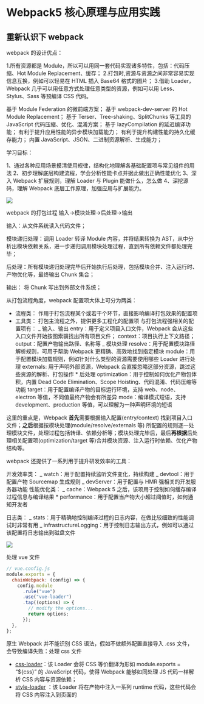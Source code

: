 # Webpack5 核心原理与应用实践

## 重新认识下 webpack

webpack 的设计优点：

1.所有资源都是 Module，所以可以用同一套代码实现诸多特性，包括：代码压缩、Hot Module Replacement、缓存； 2.打包时,资源与资源之间非常容易实现信息互换，例如可以轻易在 HTML 插入 Base64 格式的图片； 3.借助 Loader，Webpack 几乎可以用任意方式处理任意类型的资源，例如可以用 Less、Stylus、Sass 等预编译 CSS 代码。

基于 Module Federation 的微前端方案；
基于 webpack-dev-server 的 Hot Module Replacement；
基于 Terser、Tree-shaking、SplitChunks 等工具的 JavaScript 代码压缩、优化、混淆方案；
基于 lazyCompilation 的延迟编译功能；
有利于提升应用性能的异步模块加载能力；
有利于提升构建性能的持久化缓存能力；
内置 JavaScript、JSON、二进制资源解析、生成能力；

学习目标：

1、通过各种应用场景摸清使用规律，结构化地理解各基础配置项与常见组件的用法
2、初步理解底层构建流程，学会分析性能卡点并据此做出正确性能优化
3、深入 Webpack 扩展规则，理解 Loader 与 Plugin 能做什么，怎么做
4、深挖源码，理解 Webpack 底层工作原理，加强应用与扩展能力。

![](<%5BWebpack5%20%E6%A0%B8%E5%BF%83%E5%8E%9F%E7%90%86%E4%B8%8E%E5%BA%94%E7%94%A8%E5%AE%9E%E8%B7%B5%5D(httpsjuejin.cnbook7115598540721618944)/2022-09-06-12-22-43%202.png>)

webpack 的打包过程
输入->模块处理->后处理->输出

输入：从文件系统读入代码文件；

模块递归处理：调用 Loader 转译 Module 内容，并将结果转换为 AST，从中分析出模块依赖关系，进一步递归调用模块处理过程，直到所有依赖文件都处理完毕；

后处理：所有模块递归处理完毕后开始执行后处理，包括模块合并、注入运行时、产物优化等，最终输出 Chunk 集合；

输出： 将 Chunk 写出到外部文件系统；

从打包流程角度，webpack 配置项大体上可分为两类：

- 流程类： 作用于打包流程某个或若干个环节，直接影响编译打包效果的配置项
- 工具类： 打包主流程之外，提供更多工程化的配置项
  与打包流程强相关的配置项有：
  _ 输入、输出
  entry：用于定义项目入口文件，Webpack 会从这些入口文件开始按图索骥找出所有项目文件；
  context：项目执行上下文路径；
  output：配置产物输出路径、名称等
  _ 模块处理
  resolve：用于配置模块路径解析规则，可用于帮助 Webpack 更精确、高效地找到指定模块
  module：用于配置模块加载规则，例如针对什么类型的资源需要使用哪些 Loader 进行处理
  externals: 用于声明外部资源，Webpack 会直接忽略这部分资源，跳过这些资源的解析、打包操作 \* 后处理
  optimization：用于控制如何优化产物包体积，内置 Dead Code Elimination、Scope Hoisting、代码混淆、代码压缩等功能
  target：用于配置编译产物的目标运行环境，支持 web、node、electron 等值，不同值最终产物会有所差异
  mode：编译模式短语，支持 development、production 等值，可以理解为一种声明环境的短语

这里的重点是，Webpack **首先**需要根据输入配置(entry/context) 找到项目入口文件；**之后**根据按模块处理(module/resolve/externals 等) 所配置的规则逐一处理模块文件，处理过程包括转译、依赖分析等；模块处理完毕后，最后**再根据**后处理相关配置项(optimization/target 等)合并模块资源、注入运行时依赖、优化产物结构等。

webpack 还提供了一系列用于提升研发效率的工具：

开发效率类：
_ watch：用于配置持续监听文件变化，持续构建
_ devtool：用于配置产物 Sourcemap 生成规则
_ devServer：用于配置与 HMR 强相关的开发服务器功能
性能优化类：
_ cache：Webpack 5 之后，该项用于控制如何缓存编译过程信息与编译结果 \* performance：用于配置当产物大小超过阈值时，如何通知开发者

日志类：
_ stats：用于精确地控制编译过程的日志内容，在做比较细致的性能调试时非常有用
_ infrastructureLogging：用于控制日志输出方式，例如可以通过该配置将日志输出到磁盘文件

![](<%5BWebpack5%20%E6%A0%B8%E5%BF%83%E5%8E%9F%E7%90%86%E4%B8%8E%E5%BA%94%E7%94%A8%E5%AE%9E%E8%B7%B5%5D(httpsjuejin.cnbook7115598540721618944)/E20B721E-52B1-4638-A369-81288EB3ABAC%202.png>)

处理 vue 文件

```js
// vue.config.js
module.exports = {
  chainWebpack: (config) => {
    config.module
      .rule("vue")
      .use("vue-loader")
      .tap((options) => {
        // modify the options...
        return options;
      });
  },
};
```

原生 Webpack 并不能识别 CSS 语法，假如不做额外配置直接导入 .css 文件，会导致编译失败：处理 css 文件

- [css-loader](https://link.juejin.cn/?target=https%3A%2F%2Fwebpack.js.org%2Floaders%2Fcss-loader%2F)：该 Loader 会将 CSS 等价翻译为形如 module.exports = “${css}” 的 JavaScript 代码，使得 Webpack 能够如同处理 JS 代码一样解析 CSS 内容与资源依赖；
- [style-loader](https://link.juejin.cn/?target=https%3A%2F%2Fwebpack.js.org%2Floaders%2Fstyle-loader%2F) ：该 Loader 将在产物中注入一系列 runtime 代码，这些代码会将 CSS 内容注入到页面的 <style> 标签，使得样式生效；
- [mini-css-extract-plugin](https://link.juejin.cn/?target=https%3A%2F%2Fwebpack.js.org%2Fplugins%2Fmini-css-extract-plugin) ：该插件会将 CSS 代码抽离到单独的 .css 文件，并将文件通过 <link> 标签方式插入到页面中。

三种组件各司其职：css-loader 让 Webpack 能够正确理解 CSS 代码、分析资源依赖；style-loader、mini-css-extract-plugin 则通过适当方式将 CSS 插入到页面，对页面样式产生影响：
![](<%5BWebpack5%20%E6%A0%B8%E5%BF%83%E5%8E%9F%E7%90%86%E4%B8%8E%E5%BA%94%E7%94%A8%E5%AE%9E%E8%B7%B5%5D(httpsjuejin.cnbook7115598540721618944)/5be680b877f44414a4349b62bc0143ba_tplv-k3u1fbpfcp-zoom-in-crop-mark_3024_0_0_0%202.webp>)

css-loader 转译代码：

```css
.main-hd {
  font-size: 10px;
}
```

```js
//...

var ___CSS_LOADER_EXPORT___ =
  _node_modules_css_loader_dist_runtime_api_js__WEBPACK_IMPORTED_MODULE_1___default()(
    _node_modules_css_loader_dist_runtime_noSourceMaps_js__WEBPACK_IMPORTED_MODULE_0___default()
  );

// Module

___CSS_LOADER_EXPORT___.push([
  module.id,

  ".main-hd {\n    font-size: 10px;\n}",
  "",
]);

// Exports

/* harmony default export */ const __WEBPACK_DEFAULT_EXPORT__ =
  ___CSS_LOADER_EXPORT___;

//...
```

这段字符串只是被当作普通 JS 模块处理，并不会实际影响到页面样式，后续还需要：

- **开发环境**：使用 style-loader 将样式代码注入到页面 <style> 标签；
- **生产环境**：使用 mini-css-extract-plugin 将样式代码抽离到单独产物文件，并以 <link> 标签方式引入到页面中。

经过 **css-loader** 处理后，CSS 代码会被转译为等价 JS 字符串，但这些字符串还不会对页面样式产生影响，需要继续接入 style-loader 加载器。

与其它 Loader 不同，**style-loader** 并不会对代码内容做任何修改，而是简单注入一系列运行时代码，用于将 css-loader 转译出的 JS 字符串插入到页面的 style 标签

经过 **style-loader + css-loader** 处理后，样式代码最终会被写入 **Bundle** 文件，并在运行时通过 style 标签注入到页面。这种将 JS、CSS 代码合并进同一个产物文件的方式有几个问题：

Post-css

两者主要区别在于预处理器通常定义了一套 CSS 之上的超集语言；PostCSS 并没有定义一门新的语言，而是与 @babel/core 类似，只是实现了一套将 CSS 源码解析为 AST 结构，并传入 PostCSS 插件做处理的流程框架，具体功能都由插件实现。

::预处理器之于 CSS，就像 TypeScript 与 JavaScript 的关系；而 PostCSS 之于 CSS，则更像 Babel 与 JavaScript。::

**<link>是并行加载资源，加载完后构建 stylesheet**

- 编译时，将同一组件构建为适合在客户端、服务器运行的两份副本；
- 服务端接收到请求时，调用 Render 工具将组件渲染为 HTML 字符串，并返回给客户端；
- 客户端运行 HTML，并再次执行组件代码，“激活(Hydrate)” 组件。

![](<%5BWebpack5%20%E6%A0%B8%E5%BF%83%E5%8E%9F%E7%90%86%E4%B8%8E%E5%BA%94%E7%94%A8%E5%AE%9E%E8%B7%B5%5D(httpsjuejin.cnbook7115598540721618944)/06c7576bbb6b4ee596baa2bf4f2192ed_tplv-k3u1fbpfcp-zoom-in-crop-mark_3024_0_0_0%202.webp>)

### 服务端渲染流程

1. 需要为客户端、服务端环境分别准备项目 Entry 文件，即上述目录中的 entry-client.js 与 entry-server.js

entry-client.js

```js
import { createSSRApp } from "vue";

import App from "./App.vue";

createSSRApp(App).mount("#app");
```

entry-server.js

```js
import { createSSRApp } from "vue";

import App from "./App.vue";

export default () => {
  return createSSRApp(App);
};
```

两者区别在于：客户端版本会立即调用 mount 接口，将组件挂载到页面上；而服务端版本只是 export 一个创建应用的工厂函数。

2. 分别为客户端、服务端版本编写 Webpack 配置文件，即上述目录中的三个\***_webpack._.js**## 文件

3. 服务端的 webpack 配置

```json
  entry: {
    server: path.join(__dirname, "src/entry-server.js"),
  },
  target: "node",
  output: {
    // 打包后的结果会在 node 环境使用
    // 因此此处将模块化语句转译为 commonjs 形式
    libraryTarget: "commonjs2",
  },
```

4. 编写 Node 应用代码\***\*server.js**，简单起见，此处仅实现基础功能：

```js
// server.js
const express = require("express");
const path = require("path");
const { renderToString } = require("@vue/server-renderer");

// 通过 manifest 文件，找到正确的产物路径
const clientManifest = require("./dist/manifest-client.json");
const serverManifest = require("./dist/manifest-server.json");
const serverBundle = path.join(
  __dirname,
  "./dist",
  serverManifest["server.js"]
);
// 这里就对标到 `entry-server.js` 导出的工厂函数
const createApp = require(serverBundle).default;

const server = express();

server.get("/", async (req, res) => {
  const app = createApp();

  const html = await renderToString(app);
  const clientBundle = clientManifest["client.js"];
  res.send(`
<!DOCTYPE html>
<html>
    <head>
      <title>Vue SSR Example</title>
    </head>
    <body>
      <!-- 注入组件运行结果 -->
      <div id="app">${html}</div>
      <!-- 注入客户端代码产物路径 -->
      <!-- 实现 Hydrate 效果 -->
      <script src="${clientBundle}"></script>
    </body>
</html>
    `);
});

server.use(express.static("./dist"));

server.listen(3000, () => {
  console.log("ready");
});
```

可以看出，Node 服务的核心逻辑在于：

- 调用 entry-server.js 导出的工厂函数渲染出 Vue 组件结构；
- 调用 @vue/server-renderer 将组件渲染为 HTML 字符串；
- 拼接 HTML 内容，将组件 HTML 字符串与 entry-client.js 产物路径注入到 HTML 中，并返回给客户端。

构建第三方包时要注意的

- 正确导出模块内容；
- 不要将第三方包打包进产物中，以免与业务方环境发生冲突；
- 将 CSS 抽离为独立文件，以方便用户自行决定实际用法；
- 始终生成 Sourcemap 文件，方便用户调试。

```js
// webpack.config.js
module.exports = {
  // ...
+  externals: {
+   lodash: {
+     commonjs: "lodash",
+     commonjs2: "lodash",
+     amd: "lodash",
+     root: "_",
+   },
+ },
  // ...
};

```

Webpack 编译过程会跳过 [externals](https://link.juejin.cn/?target=https%3A%2F%2Fwebpack.js.org%2Fconfiguration%2Fexternals%2F) 所声明的库，并假定消费场景已经安装了相关依赖，常用于 NPM 库开发场景；在 Web 应用场景下则常被用于优化性能。

至此，Webpack 不再打包 lodash 代码，我们可以顺手将 lodash 声明为 peerDependencies：

```json
{
  "name": "6-1_test-lib",
  // ...
+ "peerDependencies": {
+   "lodash": "^4.17.21"
+ }
}

```

模块联邦
Module Federation 通常译作“**模块联邦**”，是 Webpack 5 新引入的一种远程模块动态加载、运行技术。MF 允许我们将原本单个巨大应用按我们理想的方式拆分成多个体积更小、职责更内聚的小应用形式，理想情况下各个应用能够实现独立部署、独立开发(不同应用甚至允许使用不同技术栈)、团队自治，从而降低系统与团队协作的复杂度 —— 没错，这正是所谓的微前端架构。

优点：

- 应用可按需导出若干模块，这些模块最终会被单独打成模块包，功能上有点像 NPM 模块；
- 应用可在运行时基于 HTTP(S) 协议动态加载其它应用暴露的模块，且用法与动态加载普通 NPM 模块一样简单；
- 与其它微前端方案不同，MF 的应用之间关系平等，没有主应用/子应用之分，每个应用都能导出/导入任意模块

在 Webpack4 中导入图像
file-loader: 将图像引用转换为 url 语句并生成相应图片文件.

![](<%5BWebpack5%20%E6%A0%B8%E5%BF%83%E5%8E%9F%E7%90%86%E4%B8%8E%E5%BA%94%E7%94%A8%E5%AE%9E%E8%B7%B5%5D(httpsjuejin.cnbook7115598540721618944)/f6384383d6df4060b973bd3ad8f261eb_tplv-k3u1fbpfcp-zoom-in-crop-mark_3024_0_0_0%202.webp>)
url-loader:
raw-loader:

配置结构详解：

- **单个配置对象**：比较常用的一种方式，逻辑简单，适合大多数业务项目；
- **配置对象数组**：每个数组项都是一个完整的配置对象，每个对象都会触发一次单独的构建，通常用于需要为同一份代码构建多种产物的场景，如 Library；
- **函数**：Webpack 启动时会执行该函数获取配置，我们可以在函数中根据环境参数(如 NODE_ENV)动态调整配置对象。

使用配置数组：

```js
// webpack.config.js
module.exports = [
  {
    entry: "./src/index.js",
    // 其它配置...
  },
  {
    entry: "./src/index.js",
    // 其它配置...
  },
];
```

使用数组方式时，Webpack 会在启动后创建多个 **Compilation** 实例，并行执行构建工作，但需要注意**，Compilation** 实例间基本上不作通讯，这意味着这种并行构建对运行性能并没有任何正向收益，例如某个 Module 在 Compilation 实例 A 中完成解析、构建后，在其它 Compilation 中依然需要完整经历构建流程，无法直接复用结果。

数组方式主要用于应对“同一份代码打包出多种产物”的场景，例如在构建 Library 时，我们通常需要同时构建出 ESM/CMD/UMD 等模块方案的产物，如：

```js
// webpack.config.js
module.exports = [
  {
    output: {
      filename: "./dist-amd.js",
      libraryTarget: "amd",
    },
    name: "amd",
    entry: "./app.js",
    mode: "production",
  },
  {
    output: {
      filename: "./dist-commonjs.js",
      libraryTarget: "commonjs",
    },
    name: "commonjs",
    entry: "./app.js",
    mode: "production",
  },
];
```

**配置函数**”这种方式的意义在于，允许用户根据命令行参数动态创建配置对象，可用于实现简单的多环境治理策略，例如：

```js
// npx webpack --env app.type=miniapp --mode=production
module.exports = function (env, argv) {
  return {
    mode: argv.mode ? "production" : "development",
    devtool: argv.mode ? "source-map" : "eval",
    output: {
      path: path.join(__dirname, `./dist/${env.app.type}`,
      filename: '[name].js'
    },
    plugins: [
      new TerserPlugin({
        terserOptions: {
          compress: argv.mode === "production",
        },
      }),
    ],
  };
};
```

**核心配置项汇总**

- entry：声明项目入口文件，Webpack 会从这个文件开始递归找出所有文件依赖；
- output：声明构建结果的存放位置；
- target：用于配置编译产物的目标运行环境，支持 web、node、electron 等值，不同值最终产物会有所差异；
- mode：编译模式短语，支持 development、production 等值，Webpack 会根据该属性推断默认配置；
- optimization：用于控制如何优化产物包体积，内置 Dead Code ::Elimination::、Scope Hoisting、代码混淆、代码压缩等功能；
- module：用于声明模块加载规则，例如针对什么类型的资源需要使用哪些 Loader 进行处理；
- plugin：Webpack 插件列表。

entry 配置详解：

- 字符串：指定入口文件路径；
- 对象：对象形态功能比较完备，除了可以指定入口文件列表外，还可以指定入口依赖、Runtime 打包方式等；
- 函数：动态生成 Entry 配置信息，函数中可返回字符串、对象或数组；
- 数组：指明多个入口文件，数组项可以为上述介绍的文件路径字符串、对象、函数形式，Webpack 会将数组指明的入口全部打包成一个 Bundle。

```js
module.exports = {
  //...
  entry: {
    // 字符串形态
    home: './home.js',
    // 数组形态
    shared: ['react', 'react-dom', 'redux', 'react-redux'],
    // 对象形态
    personal: {
      import: './personal.js',
      filename: 'pages/personal.js',
      dependOn: 'shared',
      chunkLoading: 'jsonp',
      asyncChunks: true
    },
    // 函数形态
    admin: function() {
      return './admin.js';
    }
  },
```

- import：声明入口文件，支持路径字符串或路径数组(多入口)；
- dependOn：声明该入口的前置依赖 Bundle；
- runtime：设置该入口的 Runtime Chunk，若该属性不为空，Webpack 会将该入口的运行时代码抽离成单独的 Bundle；
- filename：效果与 [output.filename](https://link.juejin.cn/?target=https%3A%2F%2Fwebpack.js.org%2Fconfiguration%2Foutput%2F%23outputfilename) 类同，用于声明该模块构建产物路径；
- library：声明该入口的 [output.library](https://link.juejin.cn/?target=https%3A%2F%2Fwebpack.js.org%2Fconfiguration%2Foutput%2F%23outputlibrary) 配置，一般在构建 NPM Library 时使用；
- publicPath：效果与 [output.publicPath](https://link.juejin.cn/?target=https%3A%2F%2Fwebpack.js.org%2Fconfiguration%2Foutput%2F%23outputpublicpath) 相同，用于声明该入口文件的发布 URL；
- chunkLoading：效果与 [output.chunkLoading](https://link.juejin.cn/?target=https%3A%2F%2Fwebpack.js.org%2Fconfiguration%2Foutput%2F%23outputchunkloading) 相同，用于声明异步模块加载的技术方案，支持 false/jsonp/require/import 等值；
- asyncChunks：效果与 [output.asyncChunks](https://link.juejin.cn/?target=https%3A%2F%2Fwebpack.js.org%2Fconfiguration%2Foutput%2F%23outputasyncchunks) 相同，用于声明是否支持异步模块加载，默认值为 true。

webpack 底层的工作流程：

1. 初始化阶段：

- **初始化参数**：从配置文件、 配置对象、Shell 参数中读取，与默认配置结合得出最终的参数；
- **创建编译器对象**：用上一步得到的参数创建 Compiler 对象；
- **初始化编译环境**：包括注入内置插件、注册各种模块工厂、初始化 RuleSet 集合、加载配置的插件等；
- **开始编译**：执行 compiler 对象的 run 方法，创建 Compilation 对象；
- **确定入口**：根据配置中的 entry 找出所有的入口文件，调用 compilation.addEntry 将入口文件转换为 dependence 对象。

2. 构建阶段：

- **编译模块(make)**：从 entry 文件开始，调用 loader 将模块转译为标准 JS 内容，调用 JS 解析器将内容转换为 AST 对象，从中找出该模块依赖的模块，再 **递归** 处理这些依赖模块，直到所有入口依赖的文件都经过了本步骤的处理；
- **完成模块编译**：上一步递归处理所有能触达到的模块后，得到了每个模块被翻译后的内容以及它们之间的依赖关系图。

3. 封装阶段：

- **合并(seal)**：根据入口和模块之间的依赖关系，组装成一个个包含多个模块的 Chunk；
- **优化(optimization)**：对上述 Chunk 施加一系列优化操作，包括：tree-shaking、terser、scope-hoisting、压缩、Code Split 等；
- **写入文件系统(emitAssets)**：在确定好输出内容后，根据配置确定输出的路径和文件名，把文件内容写入到文件系统。

性能问题的地方

构建阶段：

- 首先需要将文件的相对引用路径转换为绝对路径，这个过程可能涉及多次 IO 操作，执行效率取决于 **文件层次深度**；
- 找到具体文件后，需要读入文件内容并调用 [loader-runner](https://link.juejin.cn/?target=https%3A%2F%2Fgithub1s.com%2Fwebpack%2Floader-runner%2Fblob%2FHEAD%2Flib%2FLoaderRunner.js) 遍历 Loader 数组完成内容转译，这个过程需要执行较密集的 CPU 操作，执行效率取决于 **Loader 的数量与复杂度**；
- 需要将模块内容解析为 AST 结构，并遍历 AST 找出模块的依赖资源，这个过程同样需要较密集的 CPU 操作，执行效率取决于 **代码复杂度**；
- 递归处理依赖资源，执行效率取决于 **模块数量**。

封装阶段：

- 根据 splitChunks 配置、entry 配置、动态模块引用语句等，确定模块与 Chunk 的映射关系，其中 splitChunks 相关的分包算法非常复杂，涉及大量 CPU 计算；
- 根据 optimization 配置执行一系列产物优化操作，特别是 [Terser](https://link.juejin.cn/?target=https%3A%2F%2Fgithub.com%2Fwebpack-contrib%2Fterser-webpack-plugin) 插件需要执行大量 AST 相关的运算，执行效率取决于 **产物代码量**；

性能分析：
收集数据的方法很简单 —— Webpack 内置了 [stats](https://link.juejin.cn/?target=https%3A%2F%2Fwebpack.js.org%2Fapi%2Fstats%2F) 接口，专门用于统计模块构建耗时、模块依赖关系等信息，推荐用法：

1. 添加 profile = true 配置：
2. 运行编译命令，并添加 —json 参数，参数值为最终生成的统计文件名，如：

```js
npx webpack --json=stats.json
```

stats 对象收集了 Webpack 运行过程中许多值得关注的信息，包括：

- modules：本次打包处理的所有模块列表，内容包含模块的大小、所属 chunk、构建原因、依赖模块等，特别是 modules.profile 属性，包含了构建该模块时，解析路径、编译、打包、子模块打包等各个环节所花费的时间，非常有用；
- chunks：构建过程生成的 chunks 列表，数组内容包含 chunk 名称、大小、包含了哪些模块等；
- assets：编译后最终输出的产物列表、文件路径、文件大小等；
- entrypoints：entry 列表，包括动态引入所生产的 entry 项也会包含在这里面；
- children：子 Compiler 对象的性能数据，例如 extract-css-chunk-plugin 插件内部就会调用 [compilation.createChildCompiler](https://link.juejin.cn/?target=https%3A%2F%2Fgithub1s.com%2Ffaceyspacey%2Fextract-css-chunks-webpack-plugin%2Fblob%2FHEAD%2Fsrc%2Floader.js%23L82) 函数创建出子 Compiler 来做 CSS 抽取的工作。

**Webpack5 中的持久化缓存**
[持久化缓存](https://link.juejin.cn/?target=https%3A%2F%2Fwebpack.js.org%2Fconfiguration%2Fcache%2F%23cache) 算得上是 Webpack 5 最令人振奋的特性之一，它能够将首次构建的过程与结果数据持久化保存到本地文件系统，在下次执行构建时跳过解析、链接、编译等一系列非常消耗性能的操作，直接复用上次的 Module/ModuleGraph/Chunk 对象数据，迅速构建出最终产物。

cache 还提供了若干用于配置缓存效果、缓存周期的配置项，包括：

- cache.type## ：缓存类型，支持
  ‘memory’ | ‘filesystem’## ，需要设置为
  filesystem## 才能开启持久缓存；
- cache.cacheDirectory## ：缓存文件路径，默认为
  node_modules/.cache/webpack## ；
- cache.buildDependencies## ：额外的依赖文件，当这些文件内容发生变化时，缓存会完全失效而执行完整的编译构建，通常可设置为各种配置文件，如：

```js
module.exports = {
  cache: {
    type: "filesystem",
    buildDependencies: {
      config: [
        path.join(__dirname, "webpack.dll_config.js"),
        path.join(__dirname, ".babelrc"),
      ],
    },
  },
};
```

- cache.managedPaths：受控目录，Webpack 构建时会跳过新旧代码哈希值与时间戳的对比，直接使用缓存副本，默认值为 [‘./node_modules’]；
- cache.profile：是否输出缓存处理过程的详细日志，默认为 false；
- cache.maxAge：缓存失效时间，默认值为 5184000000 。

### 缓存原理：

Webpack5 会将首次构建出的 Module、Chunk、ModuleGraph 等对象序列化后保存到硬盘中，后面再运行的时候，就可以跳过许多耗时的编译动作，直接复用缓存数据。
![](<%5BWebpack5%20%E6%A0%B8%E5%BF%83%E5%8E%9F%E7%90%86%E4%B8%8E%E5%BA%94%E7%94%A8%E5%AE%9E%E8%B7%B5%5D(httpsjuejin.cnbook7115598540721618944)/58feafdeed084eefa40f12f98b627262_tplv-k3u1fbpfcp-zoom-in-crop-mark_3024_0_0_0%202.webp>)

- 初始化，主要是根据配置信息设置内置的各类插件。
- Make - 构建阶段，从 entry 模块开始，执行：
  - 读入文件内容；
  - 调用 Loader 转译文件内容；
  - 调用 [acorn](https://link.juejin.cn/?target=https%3A%2F%2Fwww.npmjs.com%2Fpackage%2Facorn) 生成 AST 结构；
  - 分析 AST，确定模块依赖列表；
  - 遍历模块依赖列表，对每一个依赖模块重新执行上述流程，直到生成完整的模块依赖图 —— ModuleGraph 对象。
- Seal - 生成阶段，过程：
  - 遍历模块依赖图，对每一个模块执行：
    - 代码转译，如 import 转换为 require 调用；
    - 分析运行时依赖。
  - 合并模块代码与运行时代码，生成 chunk；
  - 执行产物优化操作，如 Tree-shaking；
  - 将最终结果写出到产物文件。

过程中存在许多 CPU 密集型操作，例如调用 Loader 链加载文件时，遇到 babel-loader、eslint-loader、ts-loader 等工具时可能需要重复生成 AST；分析模块依赖时则需要遍历 AST，执行大量运算；Seal 阶段也同样存在大量 AST 遍历，以及代码转换、优化操作，等等。假设业务项目中有 1000 个文件，则每次执行 npx webpack 命令时，都需要从 0 开始执行 1000 次构建、生成逻辑

Webpack 在首次构建完毕后将 Module、Chunk、ModuleGraph 三类对象的状态序列化并记录到缓存文件中；在下次构建开始时，尝试读入并恢复这些对象的状态，从而跳过执行 Loader 链、解析 AST、解析依赖等耗时操作，提升编译性能。

### Webpack4：使用 **cache-loader**

1. cache-loader
   先从 cache-loader 说起，cache-loader 能够将 Loader 处理结果保存到硬盘，下次运行时若文件内容没有发生变化则直接返回缓存结果，用法：

cache-loader 只缓存了 Loader 执行结果，缓存范围与精度不如 Webpack5 内置的缓存功能，所以性能效果相对较低

2. hard-source-webpack-plugin
3. babel-loader# 时，只需设置 cacheDirectory = true

```js
module.exports = {
    *// …*
    module: {
        rules: [{
            test: /\.m?js$/,
            loader: ‘babel-loader’,
            options: {
                cacheDirectory: true,
            },
        }]
    },
    *// …*
};
```

## webpack 并行构建

- [HappyPack](https://link.juejin.cn/?target=https%3A%2F%2Fgithub.com%2Famireh%2Fhappypack) ：多进程方式运行资源加载(Loader)逻辑；
  [Thread-loader](https://link.juejin.cn/?target=https%3A%2F%2Fwebpack.js.org%2Floaders%2Fthread-loader%2F) ：Webpack 官方出品，同样以多进程方式运行资源加载逻辑

这些方案的核心设计都很类似：
针对某种计算任务创建子进程，之后将运行所需参数通过 IPC 传递到子进程并启动计算操作，计算完毕后子进程再将结果通过 IPC 传递回主进程，寄宿在主进程的组件实例，再将结果提交给 Webpack。

### HappyPack

能够将耗时的文件加载（Loader）操作拆散到多个子进程中并发执行，子进程执行完毕再将结果合并回传到 Webpack 进程，从而提升构建性能。不过，HappyPack 的用法稍微有点难以理解，需要同时：

- 使用 happypack/loader 代替原本的 Loader 序列；
- 使用 HappyPack 插件注入代理执行 Loader 序列的逻辑。

HappyPack 提供了一套简单易用的共享进程池接口，只需要创建 HappyPack.ThreadPool 对象，并通过 size 参数限定进程总量，之后将该例配置到各个 HappyPack 插件的 threadPool 属性上即可，例如：

### Thread-loader

Thread-loader 会在加载文件时创建新的进程，在子进程中使用 loader-runner 库运行 thread-loader 之后的 Loader 组件，执行完毕后再将结果回传到 Webpack 主进程，从而实现性能更佳的文件加载转译效果。

thread-loader 还提供了一系列用于控制并发逻辑的配置项，包括：

- workers：子进程总数，默认值为 require(‘os’).cpus() - 1；
- workerParallelJobs：单个进程中并发执行的任务数；
- poolTimeout：子进程如果一直保持空闲状态，超过这个时间后会被关闭；
- poolRespawn：是否允许在子进程关闭后重新创建新的子进程，一般设置为 false 即可；
- workerNodeArgs：用于设置启动子进程时，额外附加的参数。

## 并行压缩

Webpack4 默认使用 [Uglify-js](https://link.juejin.cn/?target=https%3A%2F%2Fwww.npmjs.com%2Fpackage%2Fuglifyjs-webpack-plugin) 实现代码压缩，Webpack5 之后则升级为 [Terser](https://link.juejin.cn/?target=https%3A%2F%2Fwebpack.js.org%2Fplugins%2Fterser-webpack-plugin%2F) —— 一种 [性能](https://link.juejin.cn/?target=https%3A%2F%2Fblog.logrocket.com%2Fterser-vs-uglify-vs-babel-minify-comparing-javascript-minifiers%2F) 与兼容性更好的 JavaScript 代码压缩混淆工具，两种组件都原生实现了多进程并行压缩能力

受限于 JavaScript 的单线程架构，Webpack 构建时并不能充分使用现代计算机的多核 CPU 能力，为此社区提供了若干基于多进程实现的并行构建组件，包括文中介绍的 HappyPack、Thread-loader、Parallel-Webpack、Terser。

- 对于 Webpack4 之前的项目，可以使用 HappyPack 实现并行文件加载；
- Webpack4 之后则建议使用 Thread-loader；
- 多实例并行构建场景建议使用 Parallel-Webpack 实现并行；
- 生产环境下还可配合 terser-webpack-plugin 的并行压缩功能，提升整体效率。

## 哪些值得学习的构建性能极致优化技巧

### 使用**lazyCompilation**

```js
// webpack.config.js
module.exports = {
  // ...
  experiments: {
    lazyCompilation: true,
  },
};
```

启动 lazyCompilation 后，代码中通过异步引用语句如 import(‘./xxx’) 导入的模块（以及未被访问到的 entry）都不会被立即编译，而是直到页面正式请求该模块资源（例如切换到该路由）时才开始构建，效果与 Vite 相似，能够极大提升冷启速度。

此外，lazyCompilation 支持如下参数：

- backend： 设置后端服务信息，一般保持默认值即可；
- entries：设置是否对 entry 启动按需编译特性；
- imports：设置是否对异步模块启动按需编译特性；
- test：支持正则表达式，用于声明对那些异步模块启动按需编译特性。

### **约束 Loader 执行范围**

module.rules.include# 、module.rules.exclude

### 开发模式禁用产物优化

Webpack 提供了许多产物优化功能，例如：Tree-Shaking、SplitChunks、Minimizer 等，这些能力能够有效减少最终产物的尺寸，提升生产环境下的运行性能，但这些优化在开发环境中意义不大，反而会增加构建器的负担(都是性能大户)。

因此，开发模式下建议关闭这一类优化功能，具体措施：

- 确保 mode=‘development’ 或 mode = ‘none’，关闭默认优化策略；
- optimization.minimize 保持默认值或 false，关闭代码压缩；
- optimization.concatenateModules 保持默认值或 false，关闭模块合并；
- optimization.splitChunks 保持默认值或 false，关闭代码分包；
- optimization.usedExports 保持默认值或 false，关闭 Tree-shaking 功能；

### **最小化\*\***watch\***\*监控范围**

在 watch 模式下（通过 npx webpack —watch 命令启动），Webpack 会持续监听项目目录中所有代码文件，发生变化时执行 rebuild 命令。

不过，通常情况下前端项目中部分资源并不会频繁更新，例如 node_modules ，此时可以设置 watchOptions.ignored 属性忽略这些文件，例如：

```js
// webpack.config.js
module.exports = {
  //...
  watchOptions: {
    ignored: /node_modules/,
  },
};
```

### 优化 ESlint 性能

#### 慎用**source-map**

针对 source-map 功能，Webpack 提供了 devtool 选项，可以配置 eval、source-map、cheap-source-map 等值，不考虑其它因素的情况下，最佳实践：

- 开发环境使用 eval ，确保最佳编译速度；
- 生产环境使用 source-map，获取最高质量

#### **设置\*\***resolve\***\*缩小搜索范围**

## 1.**resolve.extensions**## 配置：

- ## 修改 resolve.extensions## 配置项，减少匹配次数；
- ## 代码中尽量补齐文件后缀名；
- ## 设置 resolve.enforceExtension = true

  2.**resolve.modules**## 配置：

```js
// webpack.config.js
const path = require("path");

module.exports = {
  //...
  resolve: {
    modules: [path.resolve(__dirname, "node_modules")],
  },
};
```

## 3.**resolve.mainFiles**## 配置：

与 resolve.extensions 类似，resolve.mainFiles 配置项用于定义文件夹默认文件名，例如对于 import ‘./dir’## 请求，假设 resolve.mainFiles = [‘index’, ‘home’] ，Webpack 会按依次测试./dir/index## 与./dir/home## 文件是否存在。

### 深入理解 chunk

1.  Webpack 首先根据 entry 配置创建若干 Chunk 对象；
2.  遍历构建(Make)阶段找到的所有 Module 对象，同一 Entry 下的模块分配到 Entry 对应的 Chunk 中；
3.  遇到异步模块则创建新的 Chunk 对象，并将异步模块放入该 Chunk；
4.  分配完毕后，根据 SplitChunksPlugin 的启发式算法进一步对这些 Chunk 执行**裁剪、拆分、合并、代码调优**，最终调整成运行性能(可能)更优的形态；
5.  最后，将这些 Chunk 一个个输出成最终的产物(Asset)文件，编译工作到此结束。

Chunk 在构建流程中起着承上启下的关键作用 —— 一方面作为 Module 容器，根据一系列默认 **分包策略** 决定哪些模块应该合并在一起打包；另一方面根据 splitChunks 设定的 **策略** 优化分包，决定最终输出多少产物文件。

**Chunk 分包结果的好坏直接影响了最终应用性能**，Webpack 默认会将以下三种模块做分包处理：

- Initial Chunk：entry 模块及相应子模块打包成 Initial Chunk；
- Async Chunk：通过 import(‘./xx’) 等语句导入的异步模块及相应子模块组成的 Async Chunk；
- Runtime Chunk：运行时代码抽离成 Runtime Chunk，可通过 [entry.runtime](https://link.juejin.cn/?target=https%3A%2F%2Fwebpack.js.org%2Fconfiguration%2Fentry-context%2F%23dependencies) 配置项实现。

1. 模块重复打包：
   假如多个 Chunk 同时依赖同一个 Module，那么这个 Module 会被不受限制地重复打包进这些 Chunk
   ![](<%5BWebpack5%20%E6%A0%B8%E5%BF%83%E5%8E%9F%E7%90%86%E4%B8%8E%E5%BA%94%E7%94%A8%E5%AE%9E%E8%B7%B5%5D(httpsjuejin.cnbook7115598540721618944)/1481f62edb484224aefd7498bb9b871a_tplv-k3u1fbpfcp-zoom-in-crop-mark_3024_0_0_0%202.webp>)

示例中 main/index 入口(entry)同时依赖于 c 模块，默认情况下 Webpack 不会对此做任何优化处理，只是单纯地将 c 模块同时打包进 main/index 两个 Chunk：
![](<%5BWebpack5%20%E6%A0%B8%E5%BF%83%E5%8E%9F%E7%90%86%E4%B8%8E%E5%BA%94%E7%94%A8%E5%AE%9E%E8%B7%B5%5D(httpsjuejin.cnbook7115598540721618944)/ae729e4dd408433ea242733ae9913d89_tplv-k3u1fbpfcp-zoom-in-crop-mark_3024_0_0_0%202.webp>)

2. 资源冗余 & 低效缓存：

- 将被多个 Chunk 依赖的包分离成独立 Chunk，防止资源重复；
- node_modules 中的资源通常变动较少，可以抽成一个独立的包，业务代码的频繁变动不会导致这部分第三方库资源缓存失效，被无意义地重复加载

**SplitChunksPlugin 简介**

- SplitChunksPlugin 支持根据 Module 路径、Module 被引用次数、Chunk 大小、Chunk 请求数等决定是否对 Chunk 做进一步拆解，这些决策都可以通过 optimization.splitChunks 相应配置项调整定制，基于这些能力我们可以实现：

  - 单独打包某些特定路径的内容，例如 node_modules 打包为 vendors；
  - 单独打包使用频率较高的文件；

- SplitChunksPlugin 还提供了**optimization.splitChunks.cacheGroup** 概念，用于对不同特点的资源做分组处理，并为这些分组设置更有针对性的分包规则；

- SplitChunksPlugin 还内置了 default 与 defaultVendors 两个 cacheGroup，提供一些开箱即用的分包特性：
  - node_modules 资源会命中 defaultVendors 规则，并被单独打包；
  - 只有包体超过 20kb 的 Chunk 才会被单独打包；
  - 加载 Async Chunk 所需请求数不得超过 30；
  - 加载 Initial Chunk 所需请求数不得超过 30。

splitChunks 主要有两种类型的配置：

- minChunks/minSize/maxInitialRequest 等分包条件，满足这些条件的模块都会被执行分包；
- cacheGroup ：用于为特定资源声明特定分包条件，例如可以为
  node_modules 包设定更宽松的分包条件。

## 设置分包范围

首先，SplitChunksPlugin 默认情况下只对 Async Chunk 生效，我们可以通过 splitChunks.chunks 调整作用范围，该配置项支持如下值：

- 字符串 ‘all’ ：对 Initial Chunk 与 Async Chunk 都生效，建议优先使用该值；
- 字符串 ‘initial’ ：只对 Initial Chunk 生效；
- 字符串 ‘async’ ：只对 Async Chunk 生效；
- 函数 (chunk) => boolean ：该函数返回 true 时生效；

```js
module.exports = {
  //...
  optimization: {
    splitChunks: {
      chunks: "all",
    },
  },
};
```

设置为 all 效果最佳，此时 Initial Chunk、Async Chunk 都会被 SplitChunksPlugin 插件优化。

### **根据 Module 使用频率分包**

- **限制分包数量**
- **限制分包体积**

SplitChunksPlugin# 的主体流程如下：

1. SplitChunksPlugin 尝试将命中 minChunks 规则的 Module 统一抽到一个额外的 Chunk 对象；
2. 判断该 Chunk 是否满足 maxInitialRequests 阈值，若满足则进行下一步；
3. 判断该 Chunk 资源的体积是否大于上述配置项 minSize 声明的下限阈值；
   - 如果体积**小于** minSize 则取消这次分包，对应的 Module 依然会被合并入原来的 Chunk
   - 如果 Chunk 体积**大于** minSize 则判断是否超过 maxSize、maxAsyncSize、maxInitialSize 声明的上限阈值，如果超过则尝试将该 Chunk 继续分割成更小的部分

Chunk 是 Webpack 实现模块打包的关键设计，Webpack 会首先为 Entry 模块、异步模块、Runtime 模块(取决于配置) 创建 Chunk 容器，之后按照 splitChunks 配置进一步优化、裁剪分包内容。
splitChunks 规则比较复杂，大致上可以分类为：

- 规则类：如 minSize/minChunks 等，匹配这些条件的 Module 都会被单独分包；
- cacheGroup：可以理解为针对特定资源的次级规则集合。

## 配置项与最佳实践

最后，我们再回顾一下 SplitChunksPlugin 支持的配置项：

- minChunks：用于设置引用阈值，被引用次数超过该阈值的 Module 才会进行分包处理；
- maxInitialRequest/maxAsyncRequests：用于限制 Initial Chunk(或 Async Chunk) 最大并行请求数，本质上是在限制最终产生的分包数量；
- minSize： 超过这个尺寸的 Chunk 才会正式被分包；
- maxSize： 超过这个尺寸的 Chunk 会尝试继续做分包；
- maxAsyncSize： 与 maxSize 功能类似，但只对异步引入的模块生效；
- maxInitialSize： 与 maxSize 类似，但只对 entry 配置的入口模块生效；
- enforceSizeThreshold： 超过这个尺寸的 Chunk 会被强制分包，忽略上述其它 size 限制；
- cacheGroups：用于设置缓存组规则，为不同类型的资源设置更有针对性的分包策略。
  结合这些特性，业界已经总结了许多惯用的最佳分包策略，包括：
- 针对 node_modules 资源：
  - 可以将 node_modules 模块打包成单独文件(通过 cacheGroups 实现)，防止业务代码的变更影响 NPM 包缓存，同时建议通过 maxSize 设定阈值，防止 vendor 包体过大；
  - 更激进的，如果生产环境已经部署 HTTP2/3 一类高性能网络协议，甚至可以考虑将每一个 NPM 包都打包成单独文件，具体实现可查看小册 [示例](https://link.juejin.cn/?target=https%3A%2F%2Fgithub1s.com%2FTecvan-fe%2Fwebpack-book-samples%2Fblob%2F50c9a47ce3%2Fsplitchunks-seperate-npm%2Fwebpack.config.js%23L19-L20) ；
- 针对业务代码：
  - 设置 common 分组，通过 minChunks 配置项将使用率较高的资源合并为 Common 资源；
  - 首屏用不上的代码，尽量以异步方式引入；
  - 设置 optimization.runtimeChunk 为 true，将运行时代码拆分为独立资源。

实践中，分包策略的好坏直接影响应用的运行性能，常用策略一是单独打包 node_modules 代码(习惯称为 vendor)，二是单独打包被频繁使用的模块(习惯称为 common)。

### 代码压缩

## 优化方案

### 动态加载

import、require.ensure

- **一是过度使用会使产物变得过度细碎，产物文件过多，运行时 HTTP 通讯次数也会变多**，在 HTTP 1.x 环境下这可能反而会降低网络性能，得不偿失

- **二是使用时 Webpack 需要在客户端注入一大段用于支持动态加载特性的 Runtime**：

### HTTP 缓存优化

- [fullhash]：整个项目的内容 Hash 值，项目中任意模块变化都会产生新的 fullhash；
- [chunkhash]：产物对应 Chunk 的 Hash，Chunk 中任意模块变化都会产生新的 chunkhash；
- [contenthash]：产物内容 Hash 值，仅当产物内容发生变化时才会产生新的 contenthash，因此实用性较高。

异步 Chunk 变化会导致父 Chunk 也跟着变化， 此时可以用 optimization.runtimeChunk 将这部分代码抽取为单独的 Runtime Chunk

```js
module.exports = {
  entry: { index: "./src/index.js" },
  mode: "development",
  devtool: false,
  output: {
    filename: "[name]-[contenthash].js",
    path: path.resolve(__dirname, "dist"),
  },
  // 将运行时代码抽取到 `runtime` 文件中
  optimization: { runtimeChunk: { name: "runtime" } },
};
```

### 使用外置依赖

externals

```json
module.exports = {
  // ...
  externals: {
    lodash: "_",
  },
};
```

### **使用 Tree-Shaking 删除多余模块导出**

是一种基于 ES Module 规范的 Dead Code Elimination 技术，它会在运行过程中静态分析模块之间的导入导出，判断哪些模块导出值没有被其它模块使用 —— 相当于模块层面的 Dead Code，并将其删除。

### **使用 Scope Hoisting 合并模块**

Webpack 提供了 Scope Hoisting 功能，用于 **将符合条件的多个模块合并到同一个函数空间** 中，从而减少产物体积，优化性能。

### 监控产物体积

```js
module.exports = {
  // ...
  performance: {
    // 设置所有产物体积阈值
    maxAssetSize: 172 * 1024,
    // 设置 entry 产物体积阈值
    maxEntrypointSize: 244 * 1024,
    // 报错方式，支持 `error` | `warning` | false
    hints: "error",
    // 过滤需要监控的文件类型
    assetFilter: function (assetFilename) {
      return assetFilename.endsWith(".js");
    },
  },
};
```

一个比较好的 [经验法则](https://link.juejin.cn/?target=https%3A%2F%2Fweb.dev%2Fyour-first-performance-budget%2F%23budget-for-quantity-based-metrics) 是确保 [关键路径](https://link.juejin.cn/?target=https%3A%2F%2Fweb.dev%2Fcritical-rendering-path%2F) 资源体积始终小于 170KB，超过这个体积就应该使用上面介绍的若干方法做好裁剪优化。

一是 Loader —— 主要负责将资源内容翻译成 Webpack 能够理解、处理的 JavaScript 代码；
二是 Plugin —— 深度介入 Webpack 构建过程，**重塑** 构建逻辑。

## 从开源项目学习 Loader

[Webpack5 核心原理与应用实践-loader](./Webpack5%20核心原理与应用实践-loader.md)

### plugin

[Webpack5 核心原理与应用实践-plugin](./Webpack5%20核心原理与应用实践-plugin.md)

### SyncHook 钩子

```js
const { SyncHook } = require("tapable");

class Somebody {
  constructor() {
    this.hooks = {
      sleep: new SyncHook(),
    };
  }
  sleep() {
    //   触发回调
    this.hooks.sleep.call();
  }
}

const person = new Somebody();

// 注册回调
person.hooks.sleep.tap("test", () => {
  console.log("callback A");
});
person.hooks.sleep.tap("test", () => {
  console.log("callback B");
});
person.hooks.sleep.tap("test", () => {
  console.log("callback C");
});

person.sleep();
```

示例中，Somebody 初始化时声明了一个 sleep 钩子，并在后续调用 sleep.tap 函数连续注册三次回调，在调用 person.sleep() 语句触发 sleep.call 之后，tapable 会按照注册的先后按序执行三个回调。

![](<%5BWebpack5%20%E6%A0%B8%E5%BF%83%E5%8E%9F%E7%90%86%E4%B8%8E%E5%BA%94%E7%94%A8%E5%AE%9E%E8%B7%B5%5D(httpsjuejin.cnbook7115598540721618944)/b92ebab230e746caaa7a0ae4b90ae581_tplv-k3u1fbpfcp-zoom-in-crop-mark_3024_0_0_0%202.webp>)

webpack 构建步骤：
![](<%5BWebpack5%20%E6%A0%B8%E5%BF%83%E5%8E%9F%E7%90%86%E4%B8%8E%E5%BA%94%E7%94%A8%E5%AE%9E%E8%B7%B5%5D(httpsjuejin.cnbook7115598540721618944)/a26d60df160440adae904dcdeefb44d7_tplv-k3u1fbpfcp-zoom-in-crop-mark_3024_0_0_0%202.webp>)

### 初始化阶段

![](<%5BWebpack5%20%E6%A0%B8%E5%BF%83%E5%8E%9F%E7%90%86%E4%B8%8E%E5%BA%94%E7%94%A8%E5%AE%9E%E8%B7%B5%5D(httpsjuejin.cnbook7115598540721618944)/3293ad8708e14a8db0567dac24fb8668_tplv-k3u1fbpfcp-zoom-in-crop-mark_3024_0_0_0%202.webp>)
**1** **初始化阶段**：修整配置参数，创建 Compiler、Compilation 等基础对象，并初始化插件及若干内置工厂、工具类，并最终根据 entry 配置，找到所有入口模块；
**2** **构建阶段**：从 entry 文件开始，调用 loader 将模块转译为 JavaScript 代码，调用 [Acorn](https://link.juejin.cn/?target=https%3A%2F%2Fgithub.com%2Facornjs%2Facorn) 将代码转换为 AST 结构，遍历 AST 从中找出该模块依赖的模块；之后 **递归** 遍历所有依赖模块，找出依赖的依赖，直至遍历所有项目资源后，构建出完整的 [模块依赖关系图](https://link.juejin.cn/?target=https%3A%2F%2Fwebpack.js.org%2Fconcepts%2Fdependency-graph%2F) ；
**3** **生成阶段**：根据 entry 配置，将模块组装为一个个 Chunk 对象，之后调用一系列 Template 工厂类翻译 Chunk 代码并封装为 Asset，最后写出到文件系统。

```js

```

初始化阶段主要完成三个功能：修整 & 校验配置对象、运行插件、调用 compiler.compile 方法开始执行构建操作，代码比较简单
![](<%5BWebpack5%20%E6%A0%B8%E5%BF%83%E5%8E%9F%E7%90%86%E4%B8%8E%E5%BA%94%E7%94%A8%E5%AE%9E%E8%B7%B5%5D(httpsjuejin.cnbook7115598540721618944)/83d697220d324ed5a3ddba7e90d332ca_tplv-k3u1fbpfcp-zoom-in-crop-mark_3024_0_0_0%202.webp>)

首先，校验用户参数，并合并默认配置对象：
1 启动时，首先将 process.args 参数与 webpack.config.js 文件合并成用户配置；
2 调用 [validateSchema](https://link.juejin.cn/?target=https%3A%2F%2Fgithub1s.com%2Fwebpack%2Fwebpack%2Fblob%2FHEAD%2Flib%2FvalidateSchema.js%23L77-L78) 校验配置对象（validateSchema 底层依赖于 [schema-utils](https://link.juejin.cn/?target=https%3A%2F%2Fwww.npmjs.com%2Fpackage%2Fschema-utils) 库）；
3 调用 [getNormalizedWebpackOptions](https://link.juejin.cn/?target=https%3A%2F%2Fgithub1s.com%2Fwebpack%2Fwebpack%2Fblob%2FHEAD%2Flib%2Fconfig%2Fnormalization.js%23L116-L117) + [applyWebpackOptionsBaseDefaults](https://link.juejin.cn/?target=https%3A%2F%2Fgithub1s.com%2Fwebpack%2Fwebpack%2Fblob%2FHEAD%2Flib%2Fconfig%2Fdefaults.js%23L120-L121) 合并出最终配置。
之后，创建 Compiler 对象并开始启动插件：
1 调用 [createCompiler](https://link.juejin.cn/?target=https%3A%2F%2Fgithub1s.com%2Fwebpack%2Fwebpack%2Fblob%2FHEAD%2Flib%2Fwebpack.js%23L61-L62) 函数创建 compiler 对象。
2 [遍历](https://link.juejin.cn/?target=https%3A%2F%2Fgithub1s.com%2Fwebpack%2Fwebpack%2Fblob%2FHEAD%2Flib%2Fwebpack.js%23L68-L69) 配置中的 plugins 集合，执行插件的 apply 方法。
3 [调用](https://link.juejin.cn/?target=https%3A%2F%2Fgithub1s.com%2Fwebpack%2Fwebpack%2Fblob%2FHEAD%2Flib%2Fwebpack.js%23L80-L81) new WebpackOptionsApply().process 方法，根据配置内容动态注入相应插件，包括：
_ 调用 [EntryOptionPlugin](https://link.juejin.cn/?target=https%3A%2F%2Fgithub1s.com%2Fwebpack%2Fwebpack%2Fblob%2FHEAD%2Flib%2FEntryOptionPlugin.js) 插件，该插件根据 entry 值注入 DynamicEntryPlugin 或 EntryPlugin 插件；
_ 根据 devtool 值注入 Sourcemap 插件，包括：SourceMapDevToolPlugin、EvalSourceMapDevToolPlugin 、EvalDevToolModulePlugin； \* 注入 RuntimePlugin ，用于根据代码内容动态注入 webpack 运行时。
**最后，调用\*\***compiler.compile\***\*方法开始执行构建**，这一步非常重要，源码：

虽然 [compile](https://link.juejin.cn/?target=https%3A%2F%2Fgithub1s.com%2Fwebpack%2Fwebpack%2Fblob%2FHEAD%2Flib%2FCompiler.js%23L1159-L1160) 方法并没有任何实质的功能逻辑，但它搭建起了后续构建流程框架：
1 调用 newCompilation 方法创建 compilation 对象；
2 触发 **make** 钩子，紧接着 [EntryPlugin](https://link.juejin.cn/?target=https%3A%2F%2Fgithub1s.com%2Fwebpack%2Fwebpack%2Fblob%2FHEAD%2Flib%2FEntryPlugin.js%23L47-L49) 在这个钩子中调用 compilation 对象的 addEntry 方法创建入口模块，主流程开始进入「**构建阶段**」；
3 make 执行完毕后，触发 finishMake 钩子；
4 执行 compilation.seal 函数，进入「**生成阶段**」，开始封装 Chunk，生成产物；
5 seal 函数结束后，触发 afterCompile 钩子，开始执行收尾逻辑。

---

调用 compile 函数触发 make 钩子后，初始化阶段就算是结束了，流程逻辑开始进入「**构建阶段**」。

compiler.compile 方法开始执行构建

### 构建阶段

「**构建阶段**」从 entry 模块开始递归解析模块内容、找出模块依赖，按图索骥逐步构建出项目整体 module 集合以及 module 之间的 [依赖关系图](https://link.juejin.cn/?target=https%3A%2F%2Fwebpack.js.org%2Fconcepts%2Fdependency-graph%2F) ，这个阶段的主要作用就是读入并理解所有原始代码。

compiler.compile# 函数会触发 compiler.hook.make# 钩子。EntryPlugin# 监听该钩子并开始调用 compilation.addEntry# 添加入口：

### 生成阶段

「构建阶段」负责读入与分析源代码文件，将之一一转化为 Module、Dependency 对象，解决的是资源“输入”问题；

而「生成阶段」则负责根据一系列内置规则，将上一步构建出的所有 Module 对象拆分编排进若干 Chunk 对象中，之后以 Chunk 粒度将源码转译为适合在目标环境运行的产物形态，并写出为产物文件，解决的是资源“输出”问题。

「生成阶段」发生在 make 阶段执行完毕，compiler.compile 调用 [compilation.seal](https://link.juejin.cn/?target=https%3A%2F%2Fgithub1s.com%2Fwebpack%2Fwebpack%2Fblob%2FHEAD%2Flib%2FCompilation.js%23L2780-L2781) 函数时：

![](<%5BWebpack5%20%E6%A0%B8%E5%BF%83%E5%8E%9F%E7%90%86%E4%B8%8E%E5%BA%94%E7%94%A8%E5%AE%9E%E8%B7%B5%5D(httpsjuejin.cnbook7115598540721618944)/2657e3ff33214d3aac023556d8858c77_tplv-k3u1fbpfcp-zoom-in-crop-mark_3024_0_0_0%202.webp>)

1 创建本次构建的 [ChunkGraph](https://link.juejin.cn/?target=https%3A%2F%2Fgithub1s.com%2Fwebpack%2Fwebpack%2Fblob%2FHEAD%2Flib%2FChunkGraph.js) 对象。
2 [遍历](https://link.juejin.cn/?target=https%3A%2F%2Fgithub1s.com%2Fwebpack%2Fwebpack%2Fblob%2FHEAD%2Flib%2FCompilation.js%23L2815-L2816) 入口集合 compilation.entries：
1 调用 addChunk 方法为每一个入口 [创建](https://link.juejin.cn/?target=https%3A%2F%2Fgithub1s.com%2Fwebpack%2Fwebpack%2Fblob%2FHEAD%2Flib%2FCompilation.js%23L2817-L2818) 对应的 Chunk 对象（EntryPoint Chunk）；
2 [遍历](https://link.juejin.cn/?target=https%3A%2F%2Fgithub1s.com%2Fwebpack%2Fwebpack%2Fblob%2FHEAD%2Flib%2FCompilation.js%23L2832-L2833) 该入口对应的 Dependency 集合， [找到](https://link.juejin.cn/?target=https%3A%2F%2Fgithub1s.com%2Fwebpack%2Fwebpack%2Fblob%2FHEAD%2Flib%2FCompilation.js%23L2835-L2836) 相应 Module 对象并 [关联](https://link.juejin.cn/?target=https%3A%2F%2Fgithub1s.com%2Fwebpack%2Fwebpack%2Fblob%2FHEAD%2Flib%2FCompilation.js%23L2837-L2838) 到该 Chunk。
3 到这里可以得到若干 Chunk，之后调用 [buildChunkGraph](https://link.juejin.cn/?target=https%3A%2F%2Fgithub1s.com%2Fwebpack%2Fwebpack%2Fblob%2FHEAD%2Flib%2FbuildChunkGraph.js%23L1347-L1348) 方法将这些 Chunk 处理成 Graph 结构，方便后续处理。
4 之后，触发 optimizeModules/optimizeChunks 等钩子，由插件（如 [SplitChunksPlugin](https://link.juejin.cn/?target=https%3A%2F%2Fwebpack.js.org%2Fplugins%2Fsplit-chunks-plugin%2F) ）进一步修剪、优化 Chunk 结构。
5 一直到最后一个 Optimize 钩子 optimizeChunkModules 执行完毕后，开始调用 [compilation.codeGeneration](https://link.juejin.cn/?target=https%3A%2F%2Fgithub1s.com%2Fwebpack%2Fwebpack%2Fblob%2FHEAD%2Flib%2FCompilation.js%23L3160-L3161) 方法生成 Chunk 代码，在 codeGeneration 方法内部：
1 遍历每一个 Chunk 的 Module 对象，调用 [\_codeGenerationModule](https://link.juejin.cn/?target=https%3A%2F%2Fgithub1s.com%2Fwebpack%2Fwebpack%2Fblob%2FHEAD%2Flib%2FCompilation.js%23L3297-L3298) ；
2 \_codeGenerationModule 又会继续往下调用 [module.codeGeneration](https://link.juejin.cn/?target=https%3A%2F%2Fgithub1s.com%2Fwebpack%2Fwebpack%2Fblob%2FHEAD%2Flib%2FModule.js%23L876-L877) 生成单个 Module 的代码，这里注意不同 Module 子类有不同 codeGeneration 实现，对应不同产物代码效果。
6 所有 Module 都执行完 codeGeneration，生成模块资产代码后，开始调用 [createChunkAssets](https://link.juejin.cn/?target=https%3A%2F%2Fgithub1s.com%2Fwebpack%2Fwebpack%2Fblob%2FHEAD%2Flib%2FCompilation.js%23L4520-L4521) 函数，为每一个 Chunk 生成资产文件。
7 调用 [compilation.emitAssets](https://link.juejin.cn/?target=https%3A%2F%2Fgithub1s.com%2Fwebpack%2Fwebpack%2Fblob%2FHEAD%2Flib%2FCompilation.js%23L4638-L4639) 函数“**提交**”资产文件，注意这里还只是记录资产文件信息，还未写出磁盘文件。
8 上述所有操作正常完成后，触发 callback 回调，控制流回到 compiler 函数。
9 最后， [调用](https://link.juejin.cn/?target=https%3A%2F%2Fgithub1s.com%2Fwebpack%2Fwebpack%2Fblob%2FHEAD%2Flib%2FCompiler.js%23L466-L467) compiler 对象的 [emitAssets](https://link.juejin.cn/?target=https%3A%2F%2Fgithub1s.com%2Fwebpack%2Fwebpack%2Fblob%2FHEAD%2Flib%2FCompiler.js%23L592-L593) 方法，输出资产文件。

seal# 过程中会不断调用 compilation.emitAssets# 提交资产记录，而直 seal# 结束后则调用 compiler.emitAssets# 函数，函数内部调用 compiler.outputFileSystem.writeFile# 方法将 assets# 集合写入文件系统，Webpack 完成从源码到资产文件的转换，构建工作至此结束。

资源形态流转

![](<%5BWebpack5%20%E6%A0%B8%E5%BF%83%E5%8E%9F%E7%90%86%E4%B8%8E%E5%BA%94%E7%94%A8%E5%AE%9E%E8%B7%B5%5D(httpsjuejin.cnbook7115598540721618944)/defaaadcd2f04cf4ae950a746455a86d_tplv-k3u1fbpfcp-zoom-in-crop-mark_3024_0_0_0%202.webp>)

- compiler.make 阶段：
  - entry 文件以 dependence 对象形式加入 compilation 的依赖列表，dependence 对象记录了 entry 的类型、路径等信息；
  - 根据 dependence 调用对应的工厂函数创建 module 对象，之后读入 module 对应的文件内容，调用 loader-runner 对内容做转化，转化结果若有其它依赖则继续读入依赖资源，重复此过程直到所有依赖均被转化为 module。
- compilation.seal 阶段：
  - 遍历 module 集合，根据 entry 配置及引入资源的方式，将 module 分配到不同的 Chunk；
  - Chunk 之间最终形成 ChunkGraph 结构；
  - 遍历 ChunkGraph，调用 compilation.emitAsset 方法标记 chunk 的输出规则，即转化为 assets 集合。
- compiler.emitAssets 阶段：
  - 将 assets 写入文件系统。

---

这个过程用到很多 Webpack 基础对象，包括：

- Entry：编译入口；
- Compiler：编译管理器，Webpack 启动后会创建 compiler 对象，该对象一直存活直到构建结束进程退出；
- Compilation：单次构建过程的管理器，比如 watch = true 时，运行过程中只有一个 compiler，但每次文件变更触发重新编译时，都会创建一个新的 compilation 对象；
- Dependence：依赖对象，记录模块间依赖关系；
- Module：Webpack 内部所有资源都会以 Module 对象形式存在，所有关于资源的操作、转译、合并都是以 Module 为单位进行的；
- Chunk：编译完成准备输出时，将 Module 按特定的规则组织成一个一个的 Chunk。

## 总结

综上，Webpack 底层源码非常复杂，但撇除所有分支逻辑后，构建主流程可以简单划分为三个阶段：

- **初始化阶段**：负责设置构建环境，初始化若干工厂类、注入内置插件等；
- **构建阶段**：读入并分析 Entry 模块，找到模块依赖，之后递归处理这些依赖、依赖的依赖，直到所有模块都处理完毕，这个过程解决资源“输入”问题；
- **生成阶段**：根据 Entry 配置将模块封装进不同 Chunk 对象，经过一系列优化后，再将模块代码翻译成产物形态，按 Chunk 合并成最终产物文件，这个过程解决资源“输出”问题。

### Dependency Graph ：管理模块间的依赖

会从开发者提供的 entry 开始递归地组建起包含所有模块的 **Dependency Graph**，之后再将这些 module 打包为 bundles

Dependency Graph 贯穿 Webpack 整个运行周期，从「**构建阶段**」的模块解析，到「**生成阶段**」的 Chunk 生成，以及 Tree-shaking 等功能都高度依赖于 Dependency Graph ，是 Webpack 资源构建流程中一个非常核心的数据结构。

## Chunk：三种产物的打包逻辑

**Chunk vs ChunkGroup vs ChunkGraph**

- Chunk：Module 用于读入模块内容，记录模块间依赖等；而 Chunk 则根据模块依赖关系合并多个 Module，输出成资产文件
  ![](<%5BWebpack5%20%E6%A0%B8%E5%BF%83%E5%8E%9F%E7%90%86%E4%B8%8E%E5%BA%94%E7%94%A8%E5%AE%9E%E8%B7%B5%5D(httpsjuejin.cnbook7115598540721618944)/2bac3fb532bc406fb16331555c309f9b_tplv-k3u1fbpfcp-zoom-in-crop-mark_3024_0_0_0%202.webp>)

- ChunkGroup## ：一个 ChunkGroup## 内包含一个或多个 Chunk## 对象；ChunkGroup## 与 ChunkGroup## 之间形成父子依赖关系：
  ![](<%5BWebpack5%20%E6%A0%B8%E5%BF%83%E5%8E%9F%E7%90%86%E4%B8%8E%E5%BA%94%E7%94%A8%E5%AE%9E%E8%B7%B5%5D(httpsjuejin.cnbook7115598540721618944)/219d44ad9b4e4d2e9847761f83774d89_tplv-k3u1fbpfcp-zoom-in-crop-mark_3024_0_0_0%202.webp>)

- ChunkGraph：最后，Webpack 会将 Chunk 之间、ChunkGroup 之间的依赖关系存储到 compilation.chunkGraph 对象中，形成如下类型关系：

![](<%5BWebpack5%20%E6%A0%B8%E5%BF%83%E5%8E%9F%E7%90%86%E4%B8%8E%E5%BA%94%E7%94%A8%E5%AE%9E%E8%B7%B5%5D(httpsjuejin.cnbook7115598540721618944)/424fe595633d41649a616f2f5076adb4_tplv-k3u1fbpfcp-zoom-in-crop-mark_3024_0_0_0%202.webp>)

默认分包规则：

Entry Chunk：同一个 entry 下触达到的模块组织成一个 Chunk；
Async Chunk：异步模块单独组织为一个 Chunk；
Runtime Chunk：entry.runtime 不为空时，会将运行时模块单独组织成一个 Chunk。

Entry chunk：

```js
module.exports = {
  entry: {
    main: "./src/main",
    home: "./src/home",
  },
};
```

遍历 entry 对象属性并创建出 chunk[main] 、chunk[home] 两个对象，此时两个 Chunk 分别包含 main 、home 模块

![](<%5BWebpack5%20%E6%A0%B8%E5%BF%83%E5%8E%9F%E7%90%86%E4%B8%8E%E5%BA%94%E7%94%A8%E5%AE%9E%E8%B7%B5%5D(httpsjuejin.cnbook7115598540721618944)/1a40257760914ba08783bf2d6a3c1bef_tplv-k3u1fbpfcp-zoom-in-crop-mark_3024_0_0_0%202.webp>)

初始化完毕后，Webpack 会根据 ModuleGraph 的依赖关系数据，将 entry 下所触及的所有 Module 塞入 Chunk （发生在 visitModules 方法），比如对于如下文件依赖：

![](<%5BWebpack5%20%E6%A0%B8%E5%BF%83%E5%8E%9F%E7%90%86%E4%B8%8E%E5%BA%94%E7%94%A8%E5%AE%9E%E8%B7%B5%5D(httpsjuejin.cnbook7115598540721618944)/9d7fbfc917b1416cb1ee86216c3131a0_tplv-k3u1fbpfcp-zoom-in-crop-mark_3024_0_0_0%202.webp>)

main.js 以同步方式直接或间接引用了 a/b/c/d 四个文件，Webpack 会首先为 main.js 模块创建 Chunk 与 EntryPoint 对象，之后将 a/b/c/d 模块逐步添加到 chunk[main] 中，最终形成：
![](<%5BWebpack5%20%E6%A0%B8%E5%BF%83%E5%8E%9F%E7%90%86%E4%B8%8E%E5%BA%94%E7%94%A8%E5%AE%9E%E8%B7%B5%5D(httpsjuejin.cnbook7115598540721618944)/83a4ebfe25b940d5adfb9d04a7507646_tplv-k3u1fbpfcp-zoom-in-crop-mark_3024_0_0_0%202.webp>)

Webpack 会将每一个异步导入语句（import(xxx) 及 require.ensure）处理为一个单独的 Chunk 对象，并将其子模块都加入这个 Chunk 中 —— 我们称之为 Async Chunk。

```js
// index.js
import "./sync-a.js";
import "./sync-b.js";

import("./async-a.js");
// async-a.js

import "./sync-c.js";
```

在入口模块 index.js 中，以同步方式引入 sync-a、sync-b；以异步方式引入 async-a 模块；同时，在 async-a 中以同步方式引入 sync-c 模块，形成如下模块依赖关系图
![](<%5BWebpack5%20%E6%A0%B8%E5%BF%83%E5%8E%9F%E7%90%86%E4%B8%8E%E5%BA%94%E7%94%A8%E5%AE%9E%E8%B7%B5%5D(httpsjuejin.cnbook7115598540721618944)/716dba615b424147ad4076ce0a735eb5_tplv-k3u1fbpfcp-zoom-in-crop-mark_3024_0_0_0%202.webp>)

**Runtime Chunk:**
webpack5 还支持将 Runtime 代码单独抽取为 Chunk。这里说的 Runtime 代码是指一些为了确保打包产物能正常运行，而由 Webpack 注入的一系列基础框架代码，举个例子，常见的 Webpack 打包产物结构如

![](<%5BWebpack5%20%E6%A0%B8%E5%BF%83%E5%8E%9F%E7%90%86%E4%B8%8E%E5%BA%94%E7%94%A8%E5%AE%9E%E8%B7%B5%5D(httpsjuejin.cnbook7115598540721618944)/de9a9cbc02a9452baa1feddcd7c5ef71_tplv-k3u1fbpfcp-zoom-in-crop-mark_3024_0_0_0%202.webp>)

- 需要 **webpack_require**.f、**webpack_require**.r 等功能实现最起码的模块化支持；
- 如果用到动态加载特性，则需要写入 **webpack_require**.e 函数；
- 如果用到 Module Federation 特性，则需要写入 **webpack_require**.o 函数

在多 entry 场景中，只要为每个 entry 都设定相同的 runtime 值，Webpack 运行时代码就会合并写入到同一个 Runtime Chunk 中，最终达成产物性能优化效果。例如对于如下配置：

```js
module.exports = {
  entry: {
    index: { import: "./src/index", runtime: "solid-runtime" },
    home: { import: "./src/home", runtime: "solid-runtime" },
  },
};
```

![](<%5BWebpack5%20%E6%A0%B8%E5%BF%83%E5%8E%9F%E7%90%86%E4%B8%8E%E5%BA%94%E7%94%A8%E5%AE%9E%E8%B7%B5%5D(httpsjuejin.cnbook7115598540721618944)/dcbe4fdd5f2d41d0af0b7fcf990a9bb7_tplv-k3u1fbpfcp-zoom-in-crop-mark_3024_0_0_0%202.webp>)

### 总结：

综上，
「构建」阶段负责根据模块的引用关系构建 ModuleGraph；
「封装」阶段则负责根据 ModuleGraph 构建一系列 Chunk 对象，并将 Chunk 之间的依赖关系（异步引用、Runtime）组织为 ChunkGraph —— Chunk 依赖关系图对象。

与 ModuleGraph 类似，ChunkGraph 结构的引入也能解耦 Chunk 之间依赖关系的管理逻辑，整体架构逻辑更合理更容易扩展。

### Runtime：模块编译

- **webpack_modules** 对象，包含了除入口外的所有模块，如示例中的 a.js 模块；
- **webpack_module_cache** 对象，用于存储被引用过的模块；**webpack_require** 函数，实现模块引用(require) 逻辑；**webpack_require**.d ，工具函数，实现将模块导出的内容附加的模块对象上；
- **webpack_require**.o ，工具函数，判断对象属性用；**webpack_require**.r ，工具函数，在 ESM 模式下声明 ESM 模块标识；
- 最后的 IIFE，对应 entry 模块即上述示例的 index.js ，用于启动整个应用。

- Webpack 构建过程可以简单划分为 Init、Make、Seal 三个阶段；
- Init 阶段负责初始化 Webpack 内部若干插件与状态，逻辑比较简单；
- Make 阶段解决资源读入问题，这个阶段会从 Entry —— 入口模块开始，递归读入、解析所有模块内容，并根据模块之间的依赖关系构建 ModuleGraph —— 模块关系图对象；
- Seal 阶段更复杂：
  - 一方面，根据 ModuleGraph 构建 ChunkGraph；
  - 另一方面，开始遍历 ChunkGraph，转译每一个模块代码；
  - 最后，将所有模块与模块运行时依赖合并为最终输出的 Bundle —— 资产文件

### **Tree-Shaking 源码分析**

Tree-Shaking 的实现大致上可以分为三个步骤：

- 「**构建**」阶段，「**收集**」 模块导出变量并记录到模块依赖关系图 ModuleGraph 对象中；
- 「**封装**」阶段，遍历所有模块，「**标记**」 模块导出变量有没有被使用；
- 使用代码优化插件 —— 如 Terser，删除无效导出代码。

将模块的所有 ESM 导出语句转换为 Dependency 对象，并记录到 module 对象的 dependencies 集合，转换规则：具名导出转换为 HarmonyExportSpecifierDependency 对象；default 导出转换为 HarmonyExportExpressionDependency 对象。

webpack 中 Tree Shaking （树摇）的实现分为如下步骤：

- 在 FlagDependencyExportsPlugin 插件中根据模块的 dependencies 列表收集模块导出值，并记录到 ModuleGraph 体系的 exportsInfo 中；
- 在 FlagDependencyUsagePlugin 插件中收集模块的导出值的使用情况，并记录到 exportInfo.\_usedInRuntime 集合中；
- 在 HarmonyExportXXXDependency.Template.apply 方法中根据导出值的使用情况生成不同的导出语句；
- 使用 DCE 工具删除 Dead Code，实现完整的树摇效果。

最佳实践：
**始终使用 ESM**
**避免无意义的赋值**
**使用\*\***#pure\***\*标注纯函数调用**
**禁止 Babel 转译模块导入导出语句**
所以，在 Webpack 中使用 babel-loader 时，建议将 babel-preset-env 的 moduels 配置项设置为 false，关闭模块导入导出语句的转译。

**优化导出值的粒度**

**使用支持 Tree Shaking 的包**

如果可以的话，应尽量使用支持 Tree Shaking 的 npm 包，例如：

- 使用 lodash-es 替代 lodash ，或者使用 babel-plugin-lodash 实现类似效果。

**在异步模块中使用 Tree-Shaking**

```js
import(/* webpackExports: ["foo", "default"] */ "./foo").then((module) => {
  console.log(module.foo);
});
```

### source Map

原理：
在 Webpack 内部，这段生成 Sourcemap 映射数据的逻辑并不复杂，一句话总结：在 processAssets 钩子遍历产物文件 assets 数组，调用 webpack-sources 提供的 map 方法，最终计算出 asset 与源码 originSource 之间的映射关系。

### 热更新 Hot module reload

1 使用 webpack-dev-server （后面简称 WDS）托管静态资源，同时以 Runtime 方式注入一段处理 HMR 逻辑的客户端代码；
2 浏览器加载页面后，与 WDS 建立 WebSocket 连接；
3 Webpack 监听到文件变化后，增量构建发生变更的模块，并通过 WebSocket 发送 hash 事件；
4 浏览器接收到 hash 事件后，请求 manifest 资源文件，确认增量变更范围；
5 浏览器加载发生变更的增量模块；
6 Webpack 运行时触发变更模块的 module.hot.accept 回调，执行代码变更逻辑；
7 done。
![](<%5BWebpack5%20%E6%A0%B8%E5%BF%83%E5%8E%9F%E7%90%86%E4%B8%8E%E5%BA%94%E7%94%A8%E5%AE%9E%E8%B7%B5%5D(httpsjuejin.cnbook7115598540721618944)/b16905bf7c1342e5aedc1647241f8c06_tplv-k3u1fbpfcp-zoom-in-crop-mark_3024_0_0_0%202.webp>)

首先是 注入 HMR 客户端运行时：在 HMR 场景下，执行 npx webpack serve 命令后，webpack-dev-server 首先会调用 HotModuleReplacementPlugin 插件向应用的主 Chunk 注入一系列 HMR Runtime，包括：

- 用于建立 WebSocket 连接，处理 hash 等消息的运行时代码；
- 用于加载热更新资源的 RuntimeGlobals.hmrDownloadManifest 与 RuntimeGlobals.hmrDownloadUpdateHandlers 接口；
- 用于处理模块更新策略的 module.hot.accept 接口；

经过 HotModuleReplacementPlugin 处理后，构建产物中即包含了所有运行 HMR 所需的客户端运行时与接口。这些 HMR 运行时会在浏览器执行一套基于 WebSocket 消息的时序框架，如图：

![](<%5BWebpack5%20%E6%A0%B8%E5%BF%83%E5%8E%9F%E7%90%86%E4%B8%8E%E5%BA%94%E7%94%A8%E5%AE%9E%E8%B7%B5%5D(httpsjuejin.cnbook7115598540721618944)/f11ad665cc384facb7edade1e0390a7b_tplv-k3u1fbpfcp-zoom-in-crop-mark_3024_0_0_0%202.webp>)

其次，实现增量构建：除注入客户端代码外，HotModuleReplacementPlugin 插件还会借助 Webpack 的 watch 能力，在代码文件发生变化后执行增量构建，生成：

- manifest 文件：JSON 格式文件，包含所有发生变更的模块列表，命名为 [hash].hot-update.json；
- 模块变更文件：js 格式，包含编译后的模块代码，命名为 [hash].hot-update.js。

增量构建完毕后，Webpack 将触发 compilation.hooks.done 钩子，并传递本次构建的统计信息对象 stats。WDS 则监听 done 钩子，在回调中通过 WebSocket 发送模块更新消息：

```js
{"type":"hash","data":"${stats.hash}"}
```

![](<%5BWebpack5%20%E6%A0%B8%E5%BF%83%E5%8E%9F%E7%90%86%E4%B8%8E%E5%BA%94%E7%94%A8%E5%AE%9E%E8%B7%B5%5D(httpsjuejin.cnbook7115598540721618944)/abda76328bdd45ce945e5c3626a33b21_tplv-k3u1fbpfcp-zoom-in-crop-mark_3024_0_0_0%202.webp>)

**再次，加载更新**：客户端通过 WebSocket 接收到 hash 消息后，首先发出 manifest 请求获取本轮热更新涉及的 chunk，如：

![](<%5BWebpack5%20%E6%A0%B8%E5%BF%83%E5%8E%9F%E7%90%86%E4%B8%8E%E5%BA%94%E7%94%A8%E5%AE%9E%E8%B7%B5%5D(httpsjuejin.cnbook7115598540721618944)/788951089ec84360b17cc0bcefa23385_tplv-k3u1fbpfcp-zoom-in-crop-mark_3024_0_0_0%202.webp>)

---

注意：在 Webpack 4 及之前，热更新文件以模块为单位，即所有发生变化的模块都会生成对应的热更新文件； Webpack 5 之后热更新文件以 chunk 为单位，如上例中，main chunk 下任意文件的变化都只会生成 main.[hash].hot-update.js 更新文件。

---

manifest 请求完成后，客户端 HMR 运行时开始下载发生变化的 chunk 文件，将最新模块代码加载到本地。

最后，执行 module.hot.accept 回调：经过上述步骤，浏览器加载完最新模块代码后，HMR 运行时会继续触发 module.hot.accept 回调，将最新代码替换到运行环境中。

module.hot.accept 是 HMR 运行时暴露给用户代码的重要接口之一，它在 Webpack HMR 体系中开了一个口子，让用户能够自定义模块热替换的逻辑，接口签名：

```js
module.hot.accept(path?: string, callback?: function);
```

它接受两个参数：

- path：指定需要拦截变更行为的模块路径；
- callback：模块更新后，将最新模块代码应用到运行环境的函数。

总结
综上，Webpack 的 HMR 特性底层有两个重点，一是监听文件变化并通过 WebSocket 发送变更消息；二是需要客户端配合，通过 module.hot.accept 接口定制特定模块的热替换规则。

```js
"./src/a.vue":
/*!*******************!*\
    !*** ./src/a.vue ***!
    \*******************/
/***/
((module, __webpack_exports__, __webpack_require__) => {
    // 模块代码
    // ...
    /* hot reload */
    if (true) {
    var api = __webpack_require__( /*! ../node_modules/vue-hot-reload-api/dist/index.js */ "../node_modules/vue-hot-reload-api/dist/index.js")
    api.install(__webpack_require__( /*! vue */ "../node_modules/vue/dist/vue.runtime.esm.js"))
    if (api.compatible) {
        module.hot.accept()
        if (!api.isRecorded('45c6ab58')) {
        api.createRecord('45c6ab58', component.options)
        } else {
        api.reload('45c6ab58', component.options)
        }
        module.hot.accept( /*! ./a.vue?vue&type=template&id=45c6ab58& */ "./src/a.vue?vue&type=template&id=45c6ab58&", __WEBPACK_OUTDATED_DEPENDENCIES__ => {
        /* harmony import */
        _a_vue_vue_type_template_id_45c6ab58___WEBPACK_IMPORTED_MODULE_0__ = __webpack_require__( /*! ./a.vue?vue&type=template&id=45c6ab58& */ "./src/a.vue?vue&type=template&id=45c6ab58&");
        (function () {
            api.rerender('45c6ab58', {
            render: _a_vue_vue_type_template_id_45c6ab58___WEBPACK_IMPORTED_MODULE_0__.render,
            staticRenderFns: _a_vue_vue_type_template_id_45c6ab58___WEBPACK_IMPORTED_MODULE_0__.staticRenderFns
            })
        })(__WEBPACK_OUTDATED_DEPENDENCIES__);
        })
    }
    }
    // ...

    /***/
}),
```

- 首次执行时，调用 api.createRecord 记录组件配置，api 为 vue-hot-reload-api 库暴露的接口；
- 执行 module.hot.accept() 语句，监听当前模块变更事件，当模块发生变化时调用 api.reload ；
- 执行 module.hot.accept(“xxx.vue?vue&type=template&xxxx”, fn) ，监听 Vue 文件 template 代码的变更事件，当 template 模块发生变更时调用 api.rerender 。

### webpack 的设计优点：

1.所有资源都是 Module，所以可以用同一套代码实现诸多特性，包括：代码压缩、Hot Module Replacement、缓存； 2.打包时,资源与资源之间非常容易实现信息互换，例如可以轻易在 HTML 插入 Base64 格式的图片； 3.借助 Loader，Webpack 几乎可以用任意方式处理任意类型的资源，例如可以用 Less、Stylus、Sass 等预编译 CSS 代码。

基于 Module Federation 的微前端方案；
基于 webpack-dev-server 的 Hot Module Replacement ；
基于 Terser、Tree-shaking、SplitChunks 等工具的 JavaScript 代码压缩、优化、混淆方案；
基于 lazyCompilation 的延迟编译功能；
有利于提升应用性能的异步模块加载能力；
有利于提升构建性能的持久化缓存能力；
内置 JavaScript、JSON、二进制资源解析、生成能力；

学习目标：

1、通过各种应用场景摸清使用规律，结构化地理解各基础配置项与常见组件的用法
2、初步理解底层构建流程，学会分析性能卡点并据此做出正确性能优化
3、深入 Webpack 扩展规则，理解 Loader 与 Plugin 能做什么，怎么做
4、深挖源码，理解 Webpack 底层工作原理，加强应用与扩展能力。

![](webpack5/2022-09-06-12-22-43.png)

webpack 的打包过程
输入->模块处理->后处理->输出

输入：从文件系统读入代码文件；

模块递归处理：调用 Loader 转译 Module 内容，并将结果转换为 AST，从中分析出模块依赖关系，进一步递归调用模块处理过程，直到所有依赖文件都处理完毕；

后处理：所有模块递归处理完毕后开始执行后处理，包括模块合并、注入运行时、产物优化等，最终输出 Chunk 集合；

输出： 将 Chunk 写出到外部文件系统；

从打包流程角度，webpack 配置项大体上可分为两类：

- 流程类： 作用于打包流程某个或若干个环节，直接影响编译打包效果的配置项
- 工具类： 打包主流程之外，提供更多工程化的配置项
- 与打包流程强相关的配置项有：
  - 输入、输出
    entry：用于定义项目入口文件，Webpack 会从这些入口文件开始按图索骥找出所有项目文件；
    context：项目执行上下文路径；
    output：配置产物输出路径、名称等
  - 模块处理
    resolve：用于配置模块路径解析规则，可用于帮助 Webpack 更精确、高效地找到指定模块
    module：用于配置模块加载规则，例如针对什么类型的资源需要使用哪些 Loader 进行处理
    externals: 用于声明外部资源，Webpack 会直接忽略这部分资源，跳过这些资源的解析、打包操作
